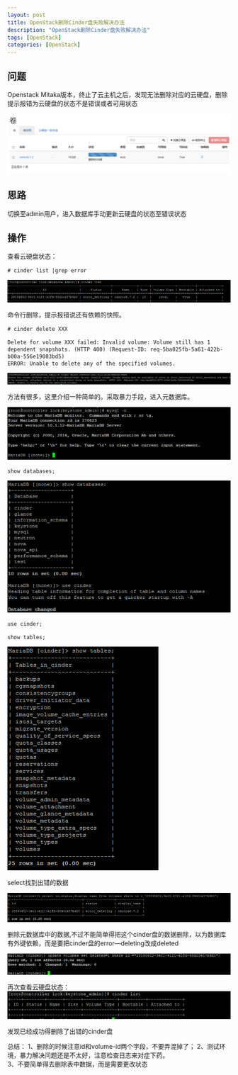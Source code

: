 ```yaml
---
layout: post
title: OpenStack删除Cinder盘失败解决办法
description: "OpenStack删除Cinder盘失败解决办法"
tags: [OpenStack]
categories: [OpenStack]
---
```



## 问题
Openstack Mitaka版本，终止了云主机之后，发现无法删除对应的云硬盘，删除提示报错为云硬盘的状态不是错误或者可用状态

![image](/images/openstack_cinder_error_deleting/1.png)

## 思路
切换至admin用户，进入数据库手动更新云硬盘的状态至错误状态


##  操作


查看云硬盘状态：  

```
# cinder list |grep error 

```

![image](/images/openstack_cinder_error_deleting/2.png)


命令行删除，提示报错说还有依赖的快照。  

```
# cinder delete XXX

```

```
Delete for volume XXX failed: Invalid volume: Volume still has 1 dependent snapshots. (HTTP 400) (Request-ID: req-5ba025fb-5a61-422b-b00a-556e19083bd5)
ERROR: Unable to delete any of the specified volumes.

```
![image](/images/openstack_cinder_error_deleting/3.png)



方法有很多，这里介绍一种简单的。采取暴力手段，进入元数据库。  

![image](/images/openstack_cinder_error_deleting/4.png)


```
show databases;
```

![image](/images/openstack_cinder_error_deleting/5.png)

```
use cinder;
```

```
show tables;
```
![image](/images/openstack_cinder_error_deleting/6.png)

select找到出错的数据  

![image](/images/openstack_cinder_error_deleting/8.png)

删除元数据库中的数据,不过不能简单得把这个cinder盘的数据删除，以为数据库有外键依赖，而是要把cinder盘的error—deleting改成deleted

![image](/images/openstack_cinder_error_deleting/7.png)

再次查看云硬盘状态：  
![image](/images/openstack_cinder_error_deleting/9.png)

发现已经成功得删除了出错的cinder盘

总结：
1、删除的时候注意id和volume-id两个字段，不要弄混掉了；
2、测试环境，暴力解决问题还是不太好，注意检查日志来对症下药。  
3、不要简单得去删除表中数据，而是需要更改状态